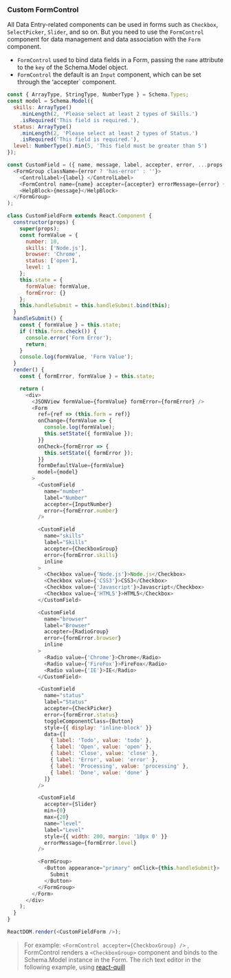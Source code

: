 ### Custom FormControl

All Data Entry-related components can be used in forms such as `Checkbox`, `SelectPicker`, `Slider`, and so on. But you need to use the `FormControl` component for data management and data association with the `Form` component.

* `FormControl` used to bind data fields in a Form, passing the `name` attribute to the `key` of the Schema.Model object.
* `FormControl` the default is an `Input` component, which can be set through the ʻaccepter` component.

<!--start-code-->

```js
const { ArrayType, StringType, NumberType } = Schema.Types;
const model = Schema.Model({
  skills: ArrayType()
    .minLength(2, 'Please select at least 2 types of Skills.')
    .isRequired('This field is required.'),
  status: ArrayType()
    .minLength(2, 'Please select at least 2 types of Status.')
    .isRequired('This field is required.'),
  level: NumberType().min(5, 'This field must be greater than 5')
});

const CustomField = ({ name, message, label, accepter, error, ...props }) => (
  <FormGroup className={error ? 'has-error' : ''}>
    <ControlLabel>{label} </ControlLabel>
    <FormControl name={name} accepter={accepter} errorMessage={error} {...props} />
    <HelpBlock>{message}</HelpBlock>
  </FormGroup>
);

class CustomFieldForm extends React.Component {
  constructor(props) {
    super(props);
    const formValue = {
      number: 10,
      skills: ['Node.js'],
      browser: 'Chrome',
      status: ['open'],
      level: 1
    };
    this.state = {
      formValue: formValue,
      formError: {}
    };
    this.handleSubmit = this.handleSubmit.bind(this);
  }
  handleSubmit() {
    const { formValue } = this.state;
    if (!this.form.check()) {
      console.error('Form Error');
      return;
    }
    console.log(formValue, 'Form Value');
  }
  render() {
    const { formError, formValue } = this.state;

    return (
      <div>
        <JSONView formValue={formValue} formError={formError} />
        <Form
          ref={ref => (this.form = ref)}
          onChange={formValue => {
            console.log(formValue);
            this.setState({ formValue });
          }}
          onCheck={formError => {
            this.setState({ formError });
          }}
          formDefaultValue={formValue}
          model={model}
        >
          <CustomField
            name="number"
            label="Number"
            accepter={InputNumber}
            error={formError.number}
          />

          <CustomField
            name="skills"
            label="Skills"
            accepter={CheckboxGroup}
            error={formError.skills}
            inline
          >
            <Checkbox value={'Node.js'}>Node.js</Checkbox>
            <Checkbox value={'CSS3'}>CSS3</Checkbox>
            <Checkbox value={'Javascript'}>Javascript</Checkbox>
            <Checkbox value={'HTML5'}>HTML5</Checkbox>
          </CustomField>

          <CustomField
            name="browser"
            label="Browser"
            accepter={RadioGroup}
            error={formError.browser}
            inline
          >
            <Radio value={'Chrome'}>Chrome</Radio>
            <Radio value={'FireFox'}>FireFox</Radio>
            <Radio value={'IE'}>IE</Radio>
          </CustomField>

          <CustomField
            name="status"
            label="Status"
            accepter={CheckPicker}
            error={formError.status}
            toggleComponentClass={Button}
            style={{ display: 'inline-block' }}
            data={[
              { label: 'Todo', value: 'todo' },
              { label: 'Open', value: 'open' },
              { label: 'Close', value: 'close' },
              { label: 'Error', value: 'error' },
              { label: 'Processing', value: 'processing' },
              { label: 'Done', value: 'done' }
            ]}
          />

          <CustomField
            accepter={Slider}
            min={0}
            max={20}
            name="level"
            label="Level"
            style={{ width: 200, margin: '10px 0' }}
            errorMessage={formError.level}
          />

          <FormGroup>
            <Button appearance="primary" onClick={this.handleSubmit}>
              Submit
            </Button>
          </FormGroup>
        </Form>
      </div>
    );
  }
}

ReactDOM.render(<CustomFieldForm />);
```

<!--end-code-->

> For example: `<FormControl accepter={CheckboxGroup} />` , FormControl renders a `<CheckboxGroup>` component and binds to the Schema.Model instance in the Form. The rich text editor in the following example, using [react-quill](https://github.com/zenoamaro/react-quill)
